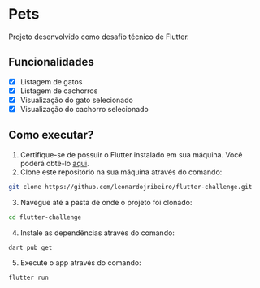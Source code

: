 # Pets

Projeto desenvolvido como desafio técnico de Flutter.

## Funcionalidades
- [x] Listagem de gatos
- [x] Listagem de cachorros
- [x] Visualização do gato selecionado
- [x] Visualização do cachorro selecionado

## Como executar?
1. Certifique-se de possuir o Flutter instalado em sua máquina. Você poderá obtê-lo [aqui](https://docs.flutter.dev/get-started/install).
2. Clone este repositório na sua máquina através do comando:
```bash
git clone https://github.com/leonardojribeiro/flutter-challenge.git
```
3.  Navegue até a pasta de onde o projeto foi clonado:
```bash
cd flutter-challenge
```
4. Instale as dependências através do comando:
```bash
dart pub get
```
5. Execute o app através do comando:
```bash
flutter run
```
